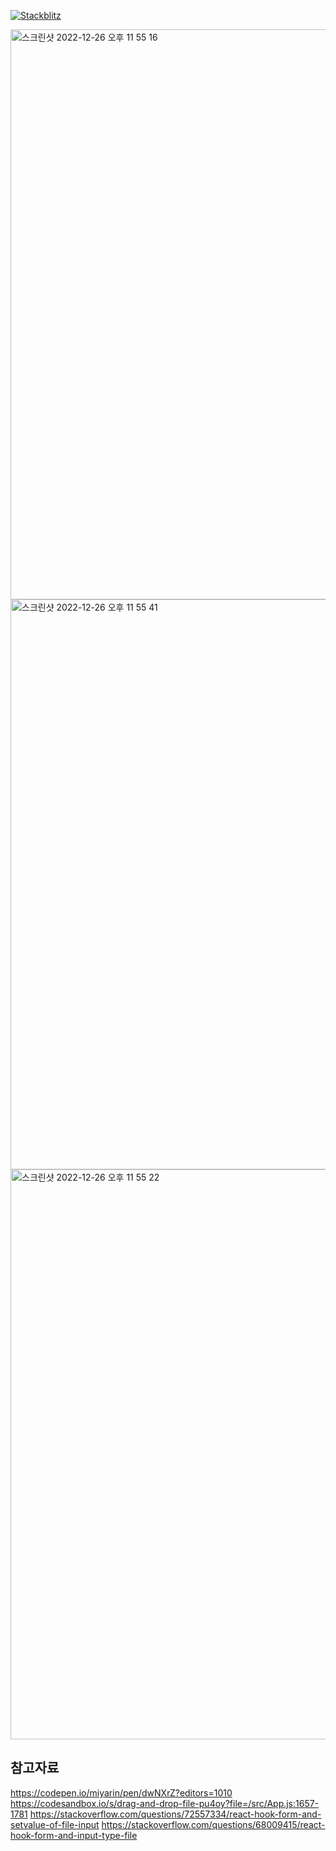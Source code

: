 [![Stackblitz](https://img.shields.io/badge/Stackblitz-fff?style=for-the-badge&logo=Stackblitz&logoColor=1389FD)](https://stackblitz.com/github/ui-snippet/drag-and-drop-upload)

<img width="912" alt="스크린샷 2022-12-26 오후 11 55 16" src="https://user-images.githubusercontent.com/42893446/209561137-7758b2f3-3ff9-4462-aa60-738c66d4fe1b.png">
<img width="912" alt="스크린샷 2022-12-26 오후 11 55 41" src="https://user-images.githubusercontent.com/42893446/209561148-8db8ad86-609f-4dca-a189-3c62d2ddaedb.png">
<img width="912" alt="스크린샷 2022-12-26 오후 11 55 22" src="https://user-images.githubusercontent.com/42893446/209561146-7627a247-a32f-40fa-b307-fdd444307108.png">


## 참고자료

https://codepen.io/miyarin/pen/dwNXrZ?editors=1010
https://codesandbox.io/s/drag-and-drop-file-pu4oy?file=/src/App.js:1657-1781
https://stackoverflow.com/questions/72557334/react-hook-form-and-setvalue-of-file-input
https://stackoverflow.com/questions/68009415/react-hook-form-and-input-type-file
